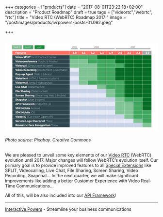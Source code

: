 +++
categories = ["products"]
date = "2017-08-01T23:22:18+02:00"
description = "Product Roadmap"
draft = true
tags = ["videortc","webrtc", "rtc"]
title = "Video RTC (WebRTC) Roadmap 2017!"
image = "/postimages/products/ivrpowers-posts-01.092.jpeg"

+++

![VideoRTC roadmap](/postimages/products/roamdap-videortc-webrtc-2017.jpeg)
------------
###### Photo source: Pixabay. Creative Commons

We are pleased to unveil some key elements of our [Video RTC](http://blog.ivrpowers.com/post/products/video-rtc/) (WebRTC) evolution until 2017.  Major changes will follow WebRTC’s evolution itself. Our primary goal is to provide improved features to all [Special Extensions](http://blog.ivrpowers.com/post/products/video-rtc-special-extensions/) like SPLIT, Videocalling, Live Chat, File Sharing, Screen Sharing, Video Recording, Snapchat...  In the next quarter, we will make significant improvements like adding a better Customer Experience with Video Real-Time Communications...

All of this, will be also included into our [API Framework](http://blog.ivrpowers.com/post/development/introducing-videortcjs-developers/)!

---
[Interactive Powers](http://www.ivrpowers.com/) - Streamline your business communications


